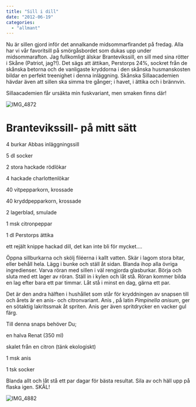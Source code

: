 ```yaml
---
title: "Sill i dill"
date: "2012-06-19"
categories: 
  - "allmant"
---
```


Nu är sillen gjord inför det annalkande midsommarfirandet på fredag. Alla har vi vår favoritsill på smörgåsbordet som dukas upp under midsommarafton. Jag fullkomligt älskar Brantevikssill, en sill med sina rötter i Skåne (Patriot, jag?!). Det sägs att ättikan, Perstorps 24%, sockret från de skånska betorna och de vanligaste kryddorna i den skånska husmanskosten bildar en perfekt treenighet i denna inläggning. Skånska Sillaacademien hävdar även att sillen ska simma tre gånger; i havet, i ättika och i brännvin.

Sillaacademien får ursäkta min fuskvariant, men smaken finns där!

![](/static/img/IMG_4872-1024x682.jpg "IMG_4872")

# Brantevikssill- på mitt sätt

4 burkar Abbas inläggningssill

5 dl socker

2 stora hackade rödlökar

4 hackade charlottenlökar

40 vitpepparkorn, krossade

40 kryddpepparkorn, krossade

2 lagerblad, smulade

1 msk citronpeppar

1 dl Perstorps ättika

ett rejält knippe hackad dill, det kan inte bli för mycket....

Öppna sillburkarna och skölj filéerna i kallt vatten. Skär i lagom stora bitar, eller behåll hela. Lägg i bunke och ställ åt sidan. Blanda ihop alla övriga ingredienser. Varva röran med sillen i väl rengjorda glasburkar. Börja och sluta med ett lager av röran. Ställ in i kylen och låt stå. Röran kommer bilda en lag efter bara ett par timmar. Låt stå i minst en dag, gärna ett par.

Det är den andra hälften i hushållet som står för kryddningen av snapsen till och årets är en anis- och citronvariant. Anis , på latin _Pimpinella anisum_, ger en sötaktig lakritssmak åt spriten. Anis ger även spritdrycker en vacker gul färg.

Till denna snaps behöver Du;

en halva Renat (350 ml)

skalet från en citron (tänk ekologiskt)

1 msk anis

1 tsk socker

Blanda allt och låt stå ett par dagar för bästa resultat. Sila av och häll upp på flaska igen. SKÅL!

![](/static/img/IMG_4882-682x1024.jpg "IMG_4882")

